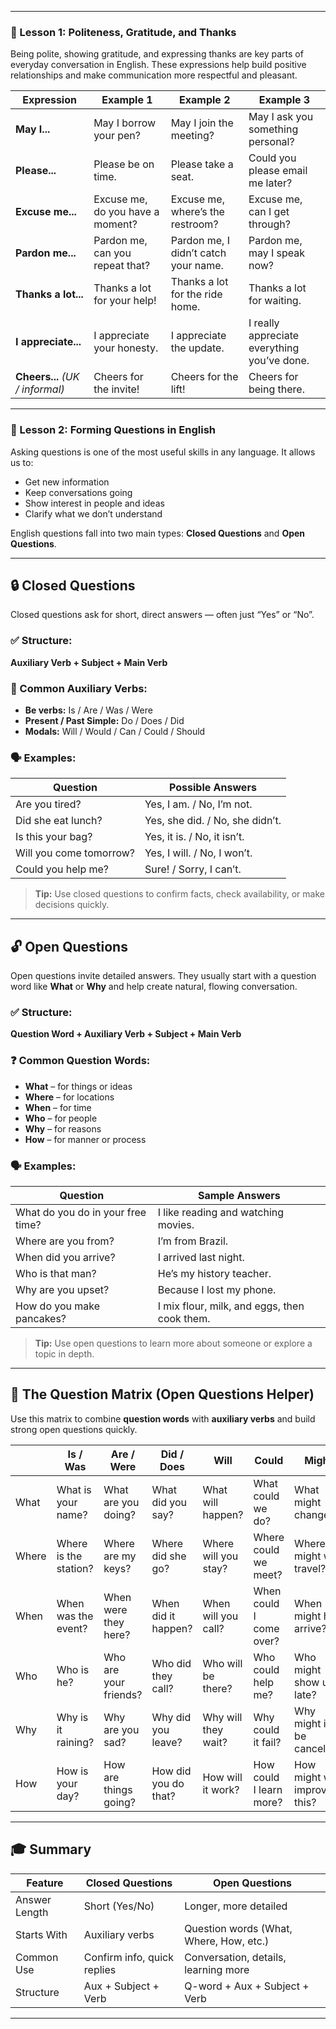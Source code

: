 
---

### 📝 Lesson 1: Politeness, Gratitude, and Thanks

Being polite, showing gratitude, and expressing thanks are key parts of everyday conversation in English. These expressions help build positive relationships and make communication more respectful and pleasant.

| Expression                      | Example 1                        | Example 2                            | Example 3                                   |
| ------------------------------- | -------------------------------- | ------------------------------------ | ------------------------------------------- |
| **May I...**                    | May I borrow your pen?           | May I join the meeting?              | May I ask you something personal?           |
| **Please...**                   | Please be on time.               | Please take a seat.                  | Could you please email me later?            |
| **Excuse me...**                | Excuse me, do you have a moment? | Excuse me, where’s the restroom?     | Excuse me, can I get through?               |
| **Pardon me...**                | Pardon me, can you repeat that?  | Pardon me, I didn’t catch your name. | Pardon me, may I speak now?                 |
| **Thanks a lot...**             | Thanks a lot for your help!      | Thanks a lot for the ride home.      | Thanks a lot for waiting.                   |
| **I appreciate...**             | I appreciate your honesty.       | I appreciate the update.             | I really appreciate everything you’ve done. |
| **Cheers...** *(UK / informal)* | Cheers for the invite!           | Cheers for the lift!                 | Cheers for being there.                     |

---

### 📝 Lesson 2: Forming Questions in English

Asking questions is one of the most useful skills in any language. It allows us to:

* Get new information
* Keep conversations going
* Show interest in people and ideas
* Clarify what we don’t understand

English questions fall into two main types: **Closed Questions** and **Open Questions**.

---

## 🔒 **Closed Questions**

Closed questions ask for short, direct answers — often just “Yes” or “No”.

### ✅ Structure:

**Auxiliary Verb + Subject + Main Verb**

### 📌 Common Auxiliary Verbs:

* **Be verbs:** Is / Are / Was / Were
* **Present / Past Simple:** Do / Does / Did
* **Modals:** Will / Would / Can / Could / Should

### 🗣️ Examples:

| Question                | Possible Answers                |
| ----------------------- | ------------------------------- |
| Are you tired?          | Yes, I am. / No, I’m not.       |
| Did she eat lunch?      | Yes, she did. / No, she didn’t. |
| Is this your bag?       | Yes, it is. / No, it isn’t.     |
| Will you come tomorrow? | Yes, I will. / No, I won’t.     |
| Could you help me?      | Sure! / Sorry, I can’t.         |

> **Tip:** Use closed questions to confirm facts, check availability, or make decisions quickly.

---

## 🔓 **Open Questions**

Open questions invite detailed answers. They usually start with a question word like **What** or **Why** and help create natural, flowing conversation.

### ✅ Structure:

**Question Word + Auxiliary Verb + Subject + Main Verb**

### ❓ Common Question Words:

* **What** – for things or ideas
* **Where** – for locations
* **When** – for time
* **Who** – for people
* **Why** – for reasons
* **How** – for manner or process

### 🗣️ Examples:

| Question                          | Sample Answers                               |
| --------------------------------- | -------------------------------------------- |
| What do you do in your free time? | I like reading and watching movies.          |
| Where are you from?               | I’m from Brazil.                             |
| When did you arrive?              | I arrived last night.                        |
| Who is that man?                  | He’s my history teacher.                     |
| Why are you upset?                | Because I lost my phone.                     |
| How do you make pancakes?         | I mix flour, milk, and eggs, then cook them. |

> **Tip:** Use open questions to learn more about someone or explore a topic in depth.

---

## 🧠 **The Question Matrix (Open Questions Helper)**

Use this matrix to combine **question words** with **auxiliary verbs** and build strong open questions quickly.

|       | Is / Was              | Are / Were            | Did / Does           | Will                 | Could                   | Might                      |
| ----- | --------------------- | --------------------- | -------------------- | -------------------- | ----------------------- | -------------------------- |
| What  | What is your name?    | What are you doing?   | What did you say?    | What will happen?    | What could we do?       | What might change?         |
| Where | Where is the station? | Where are my keys?    | Where did she go?    | Where will you stay? | Where could we meet?    | Where might we travel?     |
| When  | When was the event?   | When were they here?  | When did it happen?  | When will you call?  | When could I come over? | When might he arrive?      |
| Who   | Who is he?            | Who are your friends? | Who did they call?   | Who will be there?   | Who could help me?      | Who might show up late?    |
| Why   | Why is it raining?    | Why are you sad?      | Why did you leave?   | Why will they wait?  | Why could it fail?      | Why might it be canceled?  |
| How   | How is your day?      | How are things going? | How did you do that? | How will it work?    | How could I learn more? | How might we improve this? |

---

## 🎓 Summary

| Feature       | Closed Questions            | Open Questions                          |
| ------------- | --------------------------- | --------------------------------------- |
| Answer Length | Short (Yes/No)              | Longer, more detailed                   |
| Starts With   | Auxiliary verbs             | Question words (What, Where, How, etc.) |
| Common Use    | Confirm info, quick replies | Conversation, details, learning more    |
| Structure     | Aux + Subject + Verb        | Q-word + Aux + Subject + Verb           |

---
